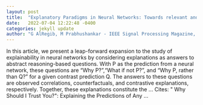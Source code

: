 ```yaml
---
layout: post
title:  "Explanatory Paradigms in Neural Networks: Towards relevant and contextual explanations"
date:   2022-07-04 12:22:48 -0400
categories: jekyll update
author: "G AlRegib, M Prabhushankar - IEEE Signal Processing Magazine, 2022"
---
```

In this article, we present a leap-forward expansion to the study of explainability in neural networks by considering explanations as answers to abstract reasoning-based questions. With P as the prediction from a neural network, these questions are “Why P?”,“What if not P?”, and “Why P, rather than Q?” for a given contrast prediction Q. The answers to these questions are observed correlations, counterfactuals, and contrastive explanations, respectively. Together, these explanations constitute the …
Cites: ‪" Why Should I Trust You?": Explaining the Predictions of Any …‬  